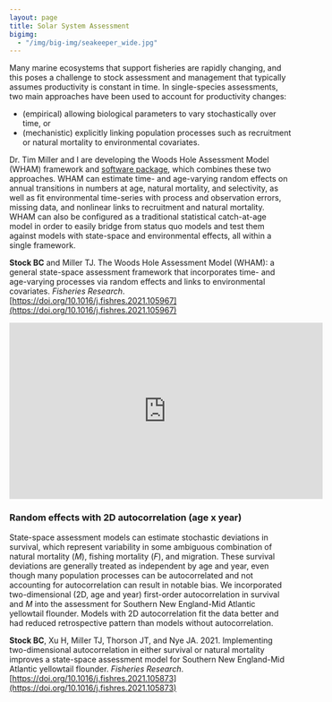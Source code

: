 ```yaml
---
layout: page
title: Solar System Assessment
bigimg:
  - "/img/big-img/seakeeper_wide.jpg"
---
```


Many marine ecosystems that support fisheries are rapidly changing, and this poses a challenge to stock assessment and management that typically assumes productivity is constant in time. In single-species assessments, two main approaches have been used to account for productivity changes: 

- (empirical) allowing biological parameters to vary stochastically over time, or 
- (mechanistic) explicitly linking population processes such as recruitment or natural mortality to environmental covariates.

Dr. Tim Miller and I are developing the Woods Hole Assessment Model (WHAM) framework and [software package](https://timjmiller.github.io/wham/), which combines these two approaches. WHAM can estimate time- and age-varying random effects on annual transitions in numbers at age, natural mortality, and selectivity, as well as fit environmental time-series with process and observation errors, missing data, and nonlinear links to recruitment and natural mortality. WHAM can also be configured as a traditional statistical catch-at-age model in order to easily bridge from status quo models and test them against models with state-space and environmental effects, all within a single framework.

**Stock BC** and Miller TJ. The Woods Hole Assessment Model (WHAM): a general state-space assessment framework that incorporates time- and age-varying processes via random effects and links to environmental covariates. *Fisheries Research*. [https://doi.org/10.1016/j.fishres.2021.105967](https://doi.org/10.1016/j.fishres.2021.105967)

<iframe width="560" height="315" src="https://www.youtube-nocookie.com/embed/o8vJvbIaOdE" frameborder="0" allow="accelerometer; autoplay; clipboard-write; encrypted-media; gyroscope; picture-in-picture" allowfullscreen></iframe>

### Random effects with 2D autocorrelation (age x year)

State-space assessment models can estimate stochastic deviations in survival, which represent variability in some ambiguous combination of natural mortality (*M*), fishing mortality (*F*), and migration. These survival deviations are generally treated as independent by age and year, even though many population processes can be autocorrelated and not accounting for autocorrelation can result in notable bias. We incorporated two-dimensional (2D, age and year) first-order autocorrelation in survival and *M* into the assessment for Southern New England-Mid Atlantic yellowtail flounder. Models with 2D autocorrelation fit the data better and had reduced retrospective pattern than models without autocorrelation.

**Stock BC**, Xu H, Miller TJ, Thorson JT, and Nye JA. 2021. Implementing two-dimensional autocorrelation in either survival or natural mortality improves a state-space assessment model for Southern New England-Mid Atlantic yellowtail flounder. *Fisheries Research*. [https://doi.org/10.1016/j.fishres.2021.105873](https://doi.org/10.1016/j.fishres.2021.105873)
